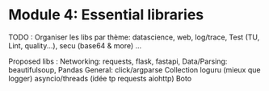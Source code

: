 # Module 4: Essential libraries

TODO : Organiser les libs par thème: datascience, web, log/trace, Test (TU, Lint, quality...),  secu (base64 & more)  …

Proposed libs :
Networking: requests, flask, fastapi, 
Data/Parsing: beautifulsoup, Pandas
General: 
click/argparse
Collection
loguru (mieux que logger)
asyncio/threads (idée tp requests aiohttp)
Boto
